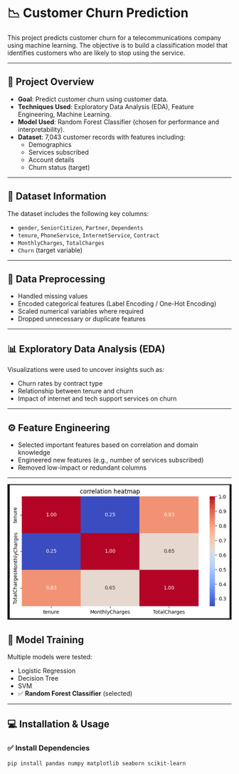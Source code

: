 # 📉 Customer Churn Prediction

This project predicts customer churn for a telecommunications company using machine learning. The objective is to build a classification model that identifies customers who are likely to stop using the service.

---

## 🧠 Project Overview

- **Goal**: Predict customer churn using customer data.
- **Techniques Used**: Exploratory Data Analysis (EDA), Feature Engineering, Machine Learning.
- **Model Used**: Random Forest Classifier (chosen for performance and interpretability).
- **Dataset**: 7,043 customer records with features including:
  - Demographics
  - Services subscribed
  - Account details
  - Churn status (target)

---

## 📁 Dataset Information

The dataset includes the following key columns:
- `gender`, `SeniorCitizen`, `Partner`, `Dependents`
- `tenure`, `PhoneService`, `InternetService`, `Contract`
- `MonthlyCharges`, `TotalCharges`
- `Churn` (target variable)

---

## 🧹 Data Preprocessing

- Handled missing values
- Encoded categorical features (Label Encoding / One-Hot Encoding)
- Scaled numerical variables where required
- Dropped unnecessary or duplicate features

---

## 📊 Exploratory Data Analysis (EDA)

Visualizations were used to uncover insights such as:
- Churn rates by contract type
- Relationship between tenure and churn
- Impact of internet and tech support services on churn

---

## ⚙️ Feature Engineering

- Selected important features based on correlation and domain knowledge
- Engineered new features (e.g., number of services subscribed)
- Removed low-impact or redundant columns

---

![correlation Heat map](https://raw.githubusercontent.com/Kameshchalla/Customer-churn-prediction./main/Customer%20Churn%20Prediction/assets/heatMap.PNG)


## 🤖 Model Training

Multiple models were tested:
- Logistic Regression
- Decision Tree
- SVM
- ✅ **Random Forest Classifier** (selected)

---

## 💻 Installation & Usage

### ✅ Install Dependencies

```bash
pip install pandas numpy matplotlib seaborn scikit-learn
